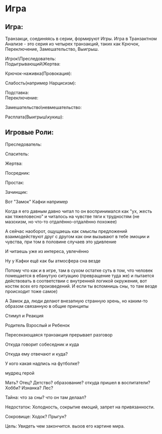 # Игра

## Игра:

Транзакци, соединяясь в серии, формируют Игры. Игра в Транзактном Анализе - это серия из четырех транзакций, таких как Крючок, Переключение, Замешательство, Выигрыш.

Игрок\Преследователь:\
Подыгрывающий\Жертва:

Крючок-наживка(Провокация):&#x20;

Слабость(например Нарцисизм):&#x20;

Подставка:\
Переключение:&#x20;

Замешательство\невмешательство:

Расплата(Выигрыш\кукиш):&#x20;

## Игровые Роли:

Преследователь:&#x20;

Спаситель:

Жертва:&#x20;

Посредник:

Простак:

Зачинщик:

Вот "Замок" Кафки например

Когда я его давным давно читал то он воспринимался как "ух, жесть как тяжеловесно" и читалось на чувстве тяги к трудностям (не мазохизм, но что-то отдалённо-отдалённо похожее)

А сейчас наоборот, ощущаешь как смыслы предложений взаимодействуют друг с другом как они вызывают в тебе эмоции и чувства, при том в половине случаев это удивление

И читаешь уже из интереса, увлечённо

Ну у Кафки ещё как бы атмосфера сна везде

Потому что как и в игре, там в сухом остатке суть в том, что человек помещается в ебанутую ситуацию (превращение туда же) и пытается действовать в соответствии с внутренней логикой окружения, вот костяк всех его произведений. И если ты вспомнишь сны, то там везде происходит тоже самое)

А Замок да, люди делают внезапную странную хрень, но каким-то образом связанную в общие принципы

Стимул и Реакция

Родитель Взрослый и Ребенок

Пересекающаяся транзакция прерывает разговор

Откуда говорит собеседник и куда

Откуда ему отвечают и куда?

У кого какая надпись на футболке?

мудрец герой

Мать? Отец? Детство? образование? откуда пришел в воспитатели? Хобби? Изнанка? Лес?

Тайна: что за сны? что он там делаал?

Недостаток: Холодность, сокрытие емоций, запрет на привязанности.

Сокровище: Ходок? Прыгун?

Цель: Увидеть чем закончится. вызов его картине мира.
